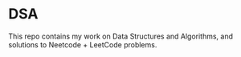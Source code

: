 # DSA
This repo contains my work on Data Structures and Algorithms, and solutions to Neetcode + LeetCode problems.
